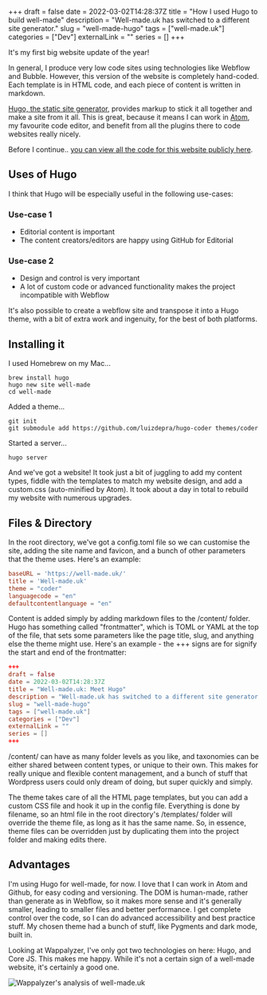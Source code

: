 +++
draft = false
date = 2022-03-02T14:28:37Z
title = "How I used Hugo to build well-made"
description = "Well-made.uk has switched to a different site generator."
slug = "well-made-hugo"
tags = ["well-made.uk"]
categories = ["Dev"]
externalLink = ""
series = []
+++

It's my first big website update of the year!

In general, I produce very low code sites using technologies like Webflow and Bubble. However, this version of the website is completely hand-coded. Each template is in HTML code, and each piece of content is written in markdown.

[Hugo, the static site generator](https://gohugo.io/), provides markup to stick it all together and make a site from it all. This is great, because it means I can work in [Atom](https://atom.io/), my favourite code editor, and benefit from all the plugins there to code websites really nicely.

Before I continue.. [you can view all the code for this website publicly here](https://github.com/well-made-uk/well-made).

## Uses of Hugo

I think that Hugo will be especially useful in the following use-cases:

### Use-case 1
- Editorial content is important
- The content creators/editors are happy using GitHub for Editorial

### Use-case 2
- Design and control is very important
- A lot of custom code or advanced functionality makes the project incompatible with Webflow

It's also possible to create a webflow site and transpose it into a Hugo theme, with a bit of extra work and ingenuity, for the best of both platforms.

## Installing it

I used Homebrew on my Mac...

```
brew install hugo
hugo new site well-made
cd well-made
```

Added a theme...

```
git init
git submodule add https://github.com/luizdepra/hugo-coder themes/coder
```

Started a server...

```
hugo server
```

And we've got a website! It took just a bit of juggling to add my content types, fiddle with the templates to match my website design, and add a custom.css (auto-minified by Atom). It took about a day in total to rebuild my website with numerous upgrades.

## Files & Directory

In the root directory, we've got a config.toml file so we can customise the site, adding the site name and favicon, and a bunch of other parameters that the theme uses. Here's an example:

```toml
baseURL = 'https://well-made.uk/'
title = 'Well-made.uk'
theme = "coder"
languagecode = "en"
defaultcontentlanguage = "en"
```

Content is added simply by adding markdown files to the /content/ folder. Hugo has something called "frontmatter", which is TOML or YAML at the top of the file, that sets some parameters like the page title, slug, and anything else the theme might use. Here's an example - the +++ signs are for signify the start and end of the frontmatter:

```toml
+++
draft = false
date = 2022-03-02T14:28:37Z
title = "Well-made.uk: Meet Hugo"
description = "Well-made.uk has switched to a different site generator."
slug = "well-made-hugo"
tags = ["well-made.uk"]
categories = ["Dev"]
externalLink = ""
series = []
+++

```

/content/ can have as many folder levels as you like, and taxonomies can be either shared between content types, or unique to their own. This makes for really unique and flexible content management, and a bunch of stuff that Wordpress users could only dream of doing, but super quickly and simply.

The theme takes care of all the HTML page templates, but you can add a custom CSS file and hook it up in the config file. Everything is done by filename, so an html file in the root directory's /templates/ folder will override the theme file, as long as it has the same name. So, in essence, theme files can be overridden just by duplicating them into the project folder and making edits there.

## Advantages

I'm using Hugo for well-made, for now. I love that I can work in Atom and Github, for easy coding and versioning. The DOM is human-made, rather than generate as in Webflow, so it makes more sense and it's generally smaller, leading to smaller files and better performance. I get complete control over the code, so I can do advanced accessibility and best practice stuff. My chosen theme had a bunch of stuff, like Pygments and dark mode, built in.

Looking at Wappalyzer, I've only got two technologies on here: Hugo, and Core JS. This makes me happy. While it's not a certain sign of a well-made website, it's certainly a good one.

![Wappalyzer's analysis of well-made.uk](/img/well-made-wappalyzer.jpg)
